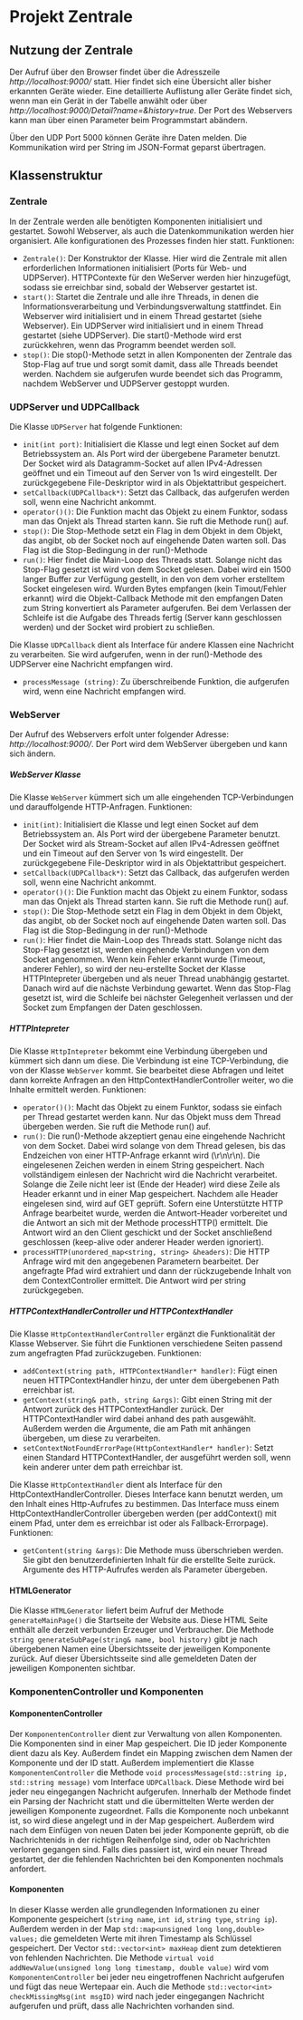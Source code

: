 # Projekt Zentrale

## Nutzung der Zentrale

Der Aufruf über den Browser findet über die Adresszeile _http://localhost:9000/_ statt. 
Hier findet sich eine Übersicht aller bisher erkannten Geräte wieder.
Eine detaillierte Auflistung aller Geräte findet sich, wenn man ein Gerät in der Tabelle anwählt oder über _http://localhost:9000/Detail?name=<name>&history=true_.
Der Port des Webservers kann man über einen Parameter beim Programmstart abändern.

Über den UDP Port 5000 können Geräte ihre Daten melden. Die Kommunikation wird per String im JSON-Format geparst übertragen.

## Klassenstruktur

### Zentrale
In der Zentrale werden alle benötigten Komponenten initialisiert und gestartet.
Sowohl Webserver, als auch die Datenkommunikation werden hier organisiert.
Alle konfigurationen des Prozesses finden hier statt.
Funktionen: 

* `Zentrale()`: Der Konstruktor der Klasse.
  Hier wird die Zentrale mit allen erforderlichen Informationen initialisiert (Ports für Web- und UDPServer).
  HTTPContexte für den WeServer werden hier hinzugefügt, sodass sie erreichbar sind, sobald der Webserver gestartet ist.
* `start()`: Startet die Zentrale und alle ihre Threads, in denen die Informationsverarbeitung und Verbindungsverwaltung stattfindet.
  Ein Webserver wird initialisiert und in einem Thread gestartet (siehe Webserver).
  Ein UDPServer wird initialisiert und in einem Thread gestartet (siehe UDPServer).
  Die start()-Methode wird erst zurückkehren, wenn das Programm beendet werden soll.
* `stop()`: Die stop()-Methode setzt in allen Komponenten der Zentrale das Stop-Flag auf true und sorgt somit damit, dass alle Threads beendet werden.
  Nachdem sie aufgerufen wurde beendet sich das Programm, nachdem WebServer und UDPServer gestoppt wurden.


### UDPServer und UDPCallback
Die Klasse `UDPServer` hat folgende Funktionen:
* `init(int port)`: Initialisiert die Klasse und legt einen Socket auf dem Betriebssystem an.
Als Port wird der übergebene Parameter benutzt.
Der Socket wird als Datagramm-Socket auf allen IPv4-Adressen geöffnet und ein Timeout auf den Server von 1s wird eingestellt.
Der zurückgegebene File-Deskriptor wird in als Objektattribut gespeichert.
* `setCallback(UDPCallback*)`: Setzt das Callback, das aufgerufen werden soll, wenn eine Nachricht ankommt.
* `operator()()`: Die Funktion macht das Objekt zu einem Funktor, sodass man das Onjekt als Thread starten kann.
  Sie ruft die Methode run() auf.
* `stop()`: Die Stop-Methode setzt ein Flag in dem Objekt in dem Objekt, das angibt, ob der Socket noch auf eingehende Daten warten soll. Das Flag ist die Stop-Bedingung in der run()-Methode
* `run()`: Hier findet die Main-Loop des Threads statt.
Solange nicht das Stop-Flag gesetzt ist wird von dem Socket gelesen.
Dabei wird ein 1500 langer Buffer zur Verfügung gestellt, in den von dem vorher erstelltem Socket eingelesen wird.
Wurden Bytes empfangen (kein Timout/Fehler erkannt) wird die Objekt-Callback Methode mit den empfangen Daten zum String konvertiert als Parameter aufgerufen.
Bei dem Verlassen der Schleife ist die Aufgabe des Threads fertig (Server kann geschlossen werden) und der Socket wird probiert zu schließen.

Die Klasse `UDPCallback` dient als Interface für andere Klassen eine Nachricht zu verarbeiten. Sie wird aufgerufen, wenn in der run()-Methode des UDPServer eine Nachricht empfangen wird.
* `processMessage (string)`: Zu überschreibende Funktion, die aufgerufen wird, wenn eine Nachricht empfangen wird.


### WebServer

Der Aufruf des Webservers erfolt unter folgender Adresse: _http://localhost:9000/_.
Der Port wird dem WebServer übergeben und kann sich ändern.

##### WebServer Klasse
Die Klasse `WebServer` kümmert sich um alle eingehenden TCP-Verbindungen und darauffolgende HTTP-Anfragen. Funktionen:

* `init(int)`: Initialisiert die Klasse und legt einen Socket auf dem Betriebssystem an.
  Als Port wird der übergebene Parameter benutzt.
  Der Socket wird als Stream-Socket auf allen IPv4-Adressen geöffnet und ein Timeout auf den Server von 1s wird eingestellt.
  Der zurückgegebene File-Deskriptor wird in als Objektattribut gespeichert.
* `setCallback(UDPCallback*)`: Setzt das Callback, das aufgerufen werden soll, wenn eine Nachricht ankommt.
* `operator()()`: Die Funktion macht das Objekt zu einem Funktor, sodass man das Onjekt als Thread starten kann.
  Sie ruft die Methode run() auf.
* `stop()`: Die Stop-Methode setzt ein Flag in dem Objekt in dem Objekt, das angibt, ob der Socket noch auf eingehende Daten warten soll. Das Flag ist die Stop-Bedingung in der run()-Methode
* `run()`: Hier findet die Main-Loop des Threads statt.
  Solange nicht das Stop-Flag gesetzt ist, werden eingehende Verbindungen von dem Socket angenommen.
  Wenn kein Fehler erkannt wurde (Timeout, anderer Fehler), so wird der neu-erstellte Socket der Klasse HTTPIntepreter übergeben und als neuer Thread unabhängig gestartet.
  Danach wird auf die nächste Verbindung gewartet.
  Wenn das Stop-Flag gesetzt ist, wird die Schleife bei nächster Gelegenheit verlassen und der Socket zum Empfangen der Daten geschlossen.

##### HTTPIntepreter
Die Klasse `HttpIntepreter` bekommt eine Verbindung übergeben und kümmert sich dann um diese. 
Die Verbindung ist eine TCP-Verbindung, die von der Klasse `WebServer` kommt.
Sie bearbeitet diese Abfragen und leitet dann korrekte Anfragen an den HttpContextHandlerController weiter, wo die Inhalte ermittelt werden.
Funktionen:

* `operator()()`: Macht das Objekt zu einem Funktor, sodass sie einfach per Thread gestartet werden kann.
Nur das Objekt muss dem Thread übergeben werden. Sie ruft die Methode run() auf.
* `run()`: Die run()-Methode akzeptiert genau eine eingehende Nachricht von dem Socket.
  Dabei wird solange von dem Thread gelesen, bis das Endzeichen von einer HTTP-Anfrage erkannt wird (\r\n\r\n).
  Die eingelesenen Zeichen werden in einem String gespeichert.
  Nach vollständigem einlesen der Nachricht wird die Nachricht verarbeitet.
  Solange die Zeile nicht leer ist (Ende der Header) wird diese Zeile als Header erkannt und in einer Map gespeichert.
  Nachdem alle Header eingelesen sind, wird auf GET geprüft.
  Sofern eine Unterstützte HTTP Anfrage bearbeitet wurde, werden die Antwort-Header vorbereitet und die Antwort an sich mit der Methode processHTTP() ermittelt.
  Die Antwort wird an den Client geschickt und der Socket anschließend geschlossen (keep-alive oder anderer Header werden ignoriert).
* `processHTTP(unordered_map<string, string> &headers)`: Die HTTP Anfrage wird mit den angegebenen Parametern bearbeitet.
  Der angefragte Pfad wird extrahiert und dann der rückzugebende Inhalt von dem ContextController ermittelt.
  Die Antwort wird per string zurückgegeben.
  


##### HTTPContextHandlerController und HTTPContextHandler
Die Klasse `HttpContextHandlerController` ergänzt die Funktionalität der Klasse Webserver. 
Sie führt die Funktionen verschiedene Seiten passend zum angefragten Pfad zurückzugeben.
Funktionen:

* `addContext(string path, HTTPContextHandler* handler)`: Fügt einen neuen HTTPContextHandler hinzu, der unter dem 
  übergebenen Path erreichbar ist.
* `getContext(string& path, string &args)`: Gibt einen String mit der Antwort zurück des HTTPContextHandler zurück.
  Der HTTPContextHandler wird dabei anhand des path ausgewählt.
  Außerdem werden die Argumente, die am Path mit anhängen übergeben, um diese zu verarbeiten.
* `setContextNotFoundErrorPage(HttpContextHandler* handler)`: Setzt einen Standard HTTPContextHandler, der ausgeführt 
  werden soll, wenn kein anderer unter dem path erreichbar ist.

Die Klasse `HttpContextHandler` dient als Interface für den HttpContextHandlerController. 
Dieses Interface kann benutzt werden, um den Inhalt eines Http-Aufrufes zu bestimmen.
Das Interface muss einem HttpContextHandlerController übergeben werden (per addContext() mit einem Pfad,
unter dem es erreichbar ist oder als Fallback-Errorpage).
Funktionen:

* `getContent(string &args)`: Die Methode muss überschrieben werden. 
  Sie gibt den benutzerdefinierten Inhalt für die erstellte Seite zurück. 
  Argumente des HTTP-Aufrufes werden als Parameter übergeben.
  

#### HTMLGenerator
Die Klasse `HTMLGenerator` liefert beim Aufruf der Methode `generateMainPage()` die Startseite der Website aus. Diese
HTML Seite enthält alle derzeit verbunden Erzeuger und Verbraucher. Die Methode 
`string generateSubPage(string& name, bool history)` gibt je nach übergebenen Namen eine Übersichtsseite der jeweiligen
Komponente zurück. Auf dieser Übersichtsseite sind alle gemeldeten Daten der jeweiligen Komponenten sichtbar.


### KomponentenController und Komponenten
#### KomponentenController
Der `KomponentenController` dient zur Verwaltung von allen Komponenten. Die Komponenten sind in einer Map gespeichert.
Die ID jeder Komponente dient dazu als Key. Außerdem findet ein Mapping zwischen dem Namen der Komponente und der ID 
statt. Außerdem implementiert die Klasse `KomponentenController` die Methode
`void processMessage(std::string ip, std::string message)` vom Interface `UDPCallback`. Diese Methode wird bei jeder
neu eingegangen Nachricht aufgerufen. Innerhalb der Methode findet ein Parsing der Nachricht statt und die übermittelten
Werte werden der jeweiligen Komponente zugeordnet. Falls die Komponente noch unbekannt ist, so wird diese angelegt und
in der Map gespeichert. Außerdem wird nach dem Einfügen von neuen Daten bei jeder Komponente geprüft, ob die Nachrichtenids
in der richtigen Reihenfolge sind, oder ob Nachrichten verloren gegangen sind. Falls dies passiert ist, wird ein neuer
Thread gestartet, der die fehlenden Nachrichten bei den Komponenten nochmals anfordert. 

#### Komponenten
In dieser Klasse werden alle grundlegenden Informationen zu einer Komponente gespeichert (`string name`, `int id`, 
`string type`, `string ip`). Außerdem werden in der Map `std::map<unsigned long long,double> values;` die gemeldeten 
Werte mit ihren Timestamp als Schlüssel gespeichert. Der Vector `std::vector<int> maxHeap` dient zum detektieren von 
fehlenden Nachrichten. Die Methode `virtual void addNewValue(unsigned long long timestamp, double value)` wird vom 
`KomponentenController` bei jeder neu eingetroffenen Nachricht aufgerufen und fügt das neue Wertepaar ein. Auch die 
Methode `std::vector<int> checkMissingMsg(int msgID)` wird nach jeder eingegangen Nachricht aufgerufen und prüft, dass 
alle Nachrichten vorhanden sind.